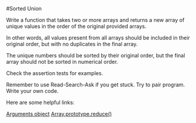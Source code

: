 #Sorted Union

Write a function that takes two or more arrays and returns a new array of unique values in the order of the original provided arrays.

In other words, all values present from all arrays should be included in their original order, but with no duplicates in the final array.

The unique numbers should be sorted by their original order, but the final array should not be sorted in numerical order.

Check the assertion tests for examples.

Remember to use Read-Search-Ask if you get stuck. Try to pair program. Write your own code.

Here are some helpful links:

    

[Arguments object](https://developer.mozilla.org/en-US/docs/Web/JavaScript/Reference/Functions/arguments)
[Array.prototype.reduce()](https://developer.mozilla.org/en-US/docs/Web/JavaScript/Reference/Global_Objects/Array/Reduce)